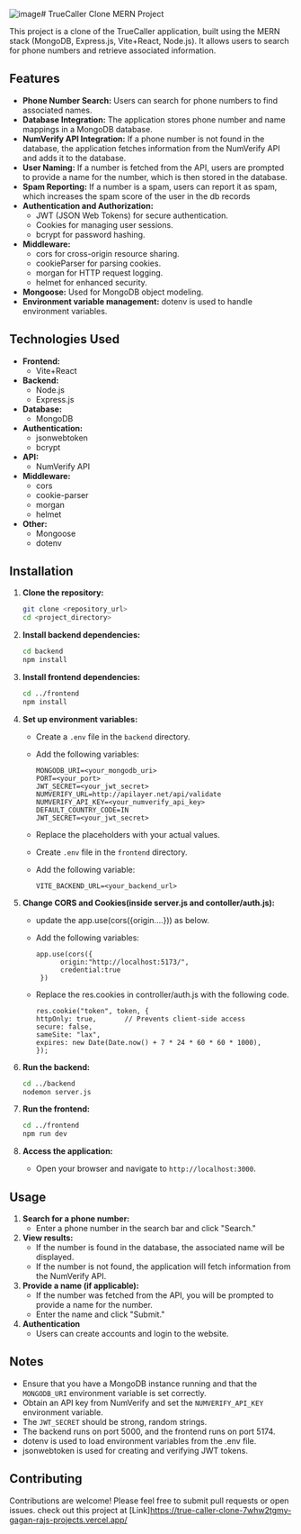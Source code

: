 ![image](https://github.com/user-attachments/assets/60cfdbe5-aa3f-4e74-91ea-c46df6521343)# TrueCaller Clone MERN Project

This project is a clone of the TrueCaller application, built using the MERN stack (MongoDB, Express.js, Vite+React, Node.js). It allows users to search for phone numbers and retrieve associated information.

## Features

* **Phone Number Search:** Users can search for phone numbers to find associated names.
* **Database Integration:** The application stores phone number and name mappings in a MongoDB database.
* **NumVerify API Integration:** If a phone number is not found in the database, the application fetches information from the NumVerify API and adds it to the database.
* **User Naming:** If a number is fetched from the API, users are prompted to provide a name for the number, which is then stored in the database.
* **Spam Reporting:** If a number is a spam, users can report it as spam, which increases the spam score of the user in the db records
* **Authentication and Authorization:**
    * JWT (JSON Web Tokens) for secure authentication.
    * Cookies for managing user sessions.
    * bcrypt for password hashing.
* **Middleware:**
    * cors for cross-origin resource sharing.
    * cookieParser for parsing cookies.
    * morgan for HTTP request logging.
    * helmet for enhanced security.
* **Mongoose:** Used for MongoDB object modeling.
* **Environment variable management:** dotenv is used to handle environment variables.

## Technologies Used

* **Frontend:**
    * Vite+React
* **Backend:**
    * Node.js
    * Express.js
* **Database:**
    * MongoDB
* **Authentication:**
    * jsonwebtoken
    * bcrypt
* **API:**
    * NumVerify API
* **Middleware:**
    * cors
    * cookie-parser
    * morgan
    * helmet
* **Other:**
    * Mongoose
    * dotenv

## Installation

1.  **Clone the repository:**

    ```bash
    git clone <repository_url>
    cd <project_directory>
    ```

2.  **Install backend dependencies:**

    ```bash
    cd backend
    npm install
    ```

3.  **Install frontend dependencies:**

    ```bash
    cd ../frontend
    npm install
    ```

4.  **Set up environment variables:**

    * Create a `.env` file in the `backend` directory.
    * Add the following variables:

        ```
        MONGODB_URI=<your_mongodb_uri>
        PORT=<your_port>
        JWT_SECRET=<your_jwt_secret>
        NUMVERIFY_URL=http://apilayer.net/api/validate
        NUMVERIFY_API_KEY=<your_numverify_api_key>
        DEFAULT_COUNTRY_CODE=IN
        JWT_SECRET=<your_jwt_secret>
        ```

    * Replace the placeholders with your actual values.
    * Create `.env` file in the `frontend` directory.
    * Add the following variable:

        ```
        VITE_BACKEND_URL=<your_backend_url>
        ```
5.  **Change CORS and Cookies(inside server.js and contoller/auth.js):**

    * update the app.use(cors({origin....})) as below.
    * Add the following variables:

        ```
        app.use(cors({
              origin:"http://localhost:5173/",
              credential:true
         })
        ```
    * Replace the res.cookies in controller/auth.js with the following code.
        ```
        res.cookie("token", token, {
        httpOnly: true,       // Prevents client-side access
        secure: false, 
        sameSite: "lax",      
        expires: new Date(Date.now() + 7 * 24 * 60 * 60 * 1000), 
      });

        ```

6.  **Run the backend:**

    ```bash
    cd ../backend
    nodemon server.js
    ```

7.  **Run the frontend:**

    ```bash
    cd ../frontend
    npm run dev
    ```

8.  **Access the application:**

    * Open your browser and navigate to `http://localhost:3000`.

## Usage

1.  **Search for a phone number:**
    * Enter a phone number in the search bar and click "Search."
2.  **View results:**
    * If the number is found in the database, the associated name will be displayed.
    * If the number is not found, the application will fetch information from the NumVerify API.
3.  **Provide a name (if applicable):**
    * If the number was fetched from the API, you will be prompted to provide a name for the number.
    * Enter the name and click "Submit."
4.  **Authentication**
    * Users can create accounts and login to the website.

## Notes

* Ensure that you have a MongoDB instance running and that the `MONGODB_URI` environment variable is set correctly.
* Obtain an API key from NumVerify and set the `NUMVERIFY_API_KEY` environment variable.
* The `JWT_SECRET` should be strong, random strings.
* The backend runs on port 5000, and the frontend runs on port 5174.
* dotenv is used to load environment variables from the .env file.
* jsonwebtoken is used for creating and verifying JWT tokens.

## Contributing

Contributions are welcome! Please feel free to submit pull requests or open issues.
check out this project at [Link]https://true-caller-clone-7whw2tgmy-gagan-rajs-projects.vercel.app/

